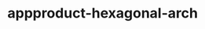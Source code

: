  # appproduct-hexagonal-arch                 
            
         
                      
       
           
                 
            
                   
    
     
       
  
 
